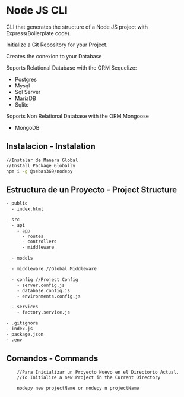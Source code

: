 # Node JS CLI

CLI that generates the structure of a Node JS project with Express(Boilerplate code).

Initialize a Git Repository for your Project.

Creates the conexion to your Database

Soports Relational Database with the ORM Sequelize:

- Postgres
- Mysql
- Sql Server
- MariaDB
- Sqlite

Soports Non Relational Database with the ORM Mongoose

- MongoDB

## Instalacion - Instalation

```bash
//Instalar de Manera Global
//Install Package Globally
npm i -g @sebas369/nodepy

```

## Estructura de un Proyecto - Project Structure

```bash
- public
  - index.html

- src
  - api
    - app
      - routes
      - controllers
      - middleware

  - models

  - middleware //Global Middleware

  - config //Project Config
    - server.config.js
    - database.config.js
    - environments.config.js

  - services
    - factory.service.js

- .gitignore
- index.js
- package.json
- .env
```

## Comandos - Commands

```bash
    //Para Inicializar un Proyecto Nuevo en el Directorio Actual.
    //To Initialize a new Project in the Current Directory

    nodepy new projectName or nodepy n projectName
```
